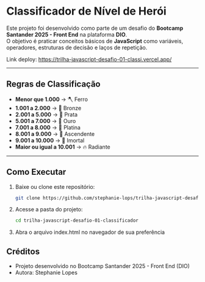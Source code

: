 # Classificador de Nível de Herói

Este projeto foi desenvolvido como parte de um desafio do **Bootcamp Santander 2025 - Front End** na plataforma **DIO**.  
O objetivo é praticar conceitos básicos de **JavaScript** como variáveis, operadores, estruturas de decisão e laços de repetição.

Link deploy: https://trilha-javascript-desafio-01-classi.vercel.app/

---

## Regras de Classificação

- **Menor que 1.000** → 🪓 Ferro  
- **1.001 a 2.000** → 🥉 Bronze  
- **2.001 a 5.000** → 🥈 Prata  
- **5.001 a 7.000** → 🏅 Ouro  
- **7.001 a 8.000** → 💎 Platina  
- **8.001 a 9.000** → 🌌 Ascendente  
- **9.001 a 10.000** → 🔱 Imortal  
- **Maior ou igual a 10.001** → 🔥 Radiante  

---

## Como Executar

1. Baixe ou clone este repositório:
   ```bash
   git clone https://github.com/stephanie-lops/trilha-javascript-desafio-01-classificador

2. Acesse a pasta do projeto:
   ```bash
   cd trilha-javascript-desafio-01-classificador

3. Abra o arquivo index.html no navegador de sua preferência

## Créditos

- Projeto desenvolvido no Bootcamp Santander 2025 - Front End (DIO)
- Autora: Stephanie Lopes

